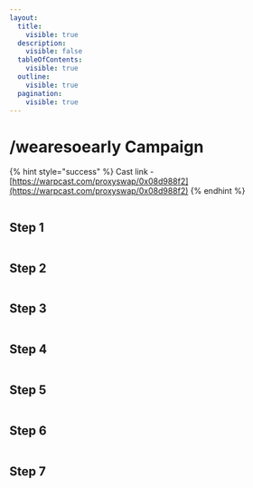```yaml
---
layout:
  title:
    visible: true
  description:
    visible: false
  tableOfContents:
    visible: true
  outline:
    visible: true
  pagination:
    visible: true
---
```


# /wearesoearly Campaign

{% hint style="success" %}
Cast link - [https://warpcast.com/proxyswap/0x08d988f2](https://warpcast.com/proxyswap/0x08d988f2)
{% endhint %}

<figure><img src="../.gitbook/assets/Screenshot 2024-06-22 at 8.07.15 PM.png" alt=""><figcaption></figcaption></figure>

## Step 1

<figure><img src="https://proxy.wrpcd.net/?url=https%3A%2F%2Fi.imgur.com%2FcjkdEpP.jpeg&#x26;s=b4fc1cb2578f771b08af3f3098c2fccadd2ae40bfe41de1230f310bc7718372b" alt=""><figcaption></figcaption></figure>

## Step 2

<figure><img src="https://proxy.wrpcd.net/?url=https%3A%2F%2Fi.imgur.com%2FQBBmIKF.jpeg&#x26;s=d6fcc1cf1bbee70b5cd506aa8c46b3540df4bf360265c95f2310f3bfb950d0d7" alt=""><figcaption></figcaption></figure>

## Step 3

<figure><img src="https://proxy.wrpcd.net/?url=https%3A%2F%2Fi.imgur.com%2FkxgfxBM.jpeg&#x26;s=b26b6f2f6b2993aca0f3ec9aef2d4138f4bcc563c0253db897576597dc429834" alt=""><figcaption></figcaption></figure>

## Step 4

<figure><img src="https://proxy.wrpcd.net/?url=https%3A%2F%2Fi.imgur.com%2F2I2Fa6H.jpeg&#x26;s=45e99fd82b0d56e73b2f24133bcd48f406b7d3aeb9054b7c64820342df5c8b12" alt=""><figcaption></figcaption></figure>

## Step 5

<figure><img src="https://proxy.wrpcd.net/?url=https%3A%2F%2Fi.imgur.com%2F5kZrPwn.jpeg&#x26;s=61de338b51d9fbc6c6c3a5b842481ae3f03230376fa556833d40c229e5ec7299" alt=""><figcaption></figcaption></figure>

## Step 6

<figure><img src="https://proxy.wrpcd.net/?url=https%3A%2F%2Fi.imgur.com%2FuaWagLW.jpeg&#x26;s=caa2be1866371c148c6276269598f7172ebb5303054f5696aaebb908f72752d1" alt=""><figcaption></figcaption></figure>

## Step 7

<figure><img src="https://proxy.wrpcd.net/?url=https%3A%2F%2Fi.imgur.com%2FlC82JsU.jpeg&#x26;s=5901b14cecf489769e37ac820c88afd919ebbe734a9ccb7116aa0d40fa020e74" alt=""><figcaption></figcaption></figure>
